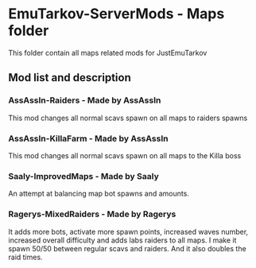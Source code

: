 # EmuTarkov-ServerMods - Maps folder
This folder contain all maps related mods for JustEmuTarkov

## Mod list and description

### AssAssIn-Raiders - Made by AssAssIn
This mod changes all normal scavs spawn on all maps to raiders spawns

### AssAssIn-KillaFarm - Made by AssAssIn
This mod changes all normal scavs spawn on all maps to the Killa boss

### Saaly-ImprovedMaps - Made by Saaly
An attempt at balancing map bot spawns and amounts.

### Ragerys-MixedRaiders - Made by Ragerys
It adds more bots, activate more spawn points, increased waves number, increased overall difficulty and adds labs raiders to all maps. I make it spawn 50/50 between regular scavs and raiders. And it also doubles the raid times.